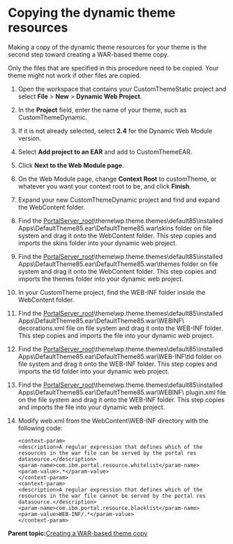 # Copying the dynamic theme resources 

Making a copy of the dynamic theme resources for your theme is the second step toward creating a WAR-based theme copy.

Only the files that are specified in this procedure need to be copied. Your theme might not work if other files are copied.

1.  Open the workspace that contains your CustomThemeStatic project and select **File** \> **New** \> **Dynamic Web Project**.

2.  In the **Project** field, enter the name of your theme, such as CustomThemeDynamic.

3.  If it is not already selected, select **2.4** for the Dynamic Web Module version.

4.  Select **Add project to an EAR** and add to CustomThemeEAR.

5.  Click **Next to the Web Module page**.

6.  On the Web Module page, change **Context Root** to customTheme, or whatever you want your context root to be, and click **Finish**.

7.  Expand your new CustomThemeDynamic project and find and expand the WebContent folder.

8.  Find the [PortalServer\_root](../reference/wpsdirstr.md#wp_root)\\theme\\wp.theme.themes\\default85\\installed Apps\\DefaultTheme85.ear\\DefaultTheme85.war\\skins folder on file system and drag it onto the WebContent folder. This step copies and imports the skins folder into your dynamic web project.

9.  Find the [PortalServer\_root](../reference/wpsdirstr.md#wp_root)\\theme\\wp.theme.themes\\default85\\installed Apps\\DefaultTheme85.ear\\DefaultTheme85.war\\themes folder on file system and drag it onto the WebContent folder. This step copies and imports the themes folder into your dynamic web project.

10. In your CustomTheme project, find the WEB-INF folder inside the WebContent folder.

11. Find the [PortalServer\_root](../reference/wpsdirstr.md#wp_root)\\theme\\wp.theme.themes\\default85\\installed Apps\\DefaultTheme85.ear\\DefaultTheme85.war\\WEBINF\\ decorations.xml file on file system and drag it onto the WEB-INF folder. This step copies and imports the file into your dynamic web project.

12. Find the [PortalServer\_root](../reference/wpsdirstr.md#wp_root)\\theme\\wp.theme.themes\\default85\\installed Apps\\DefaultTheme85.ear\\DefaultTheme85.war\\WEB-INF\\tld folder on file system and drag it onto the WEB-INF folder. This step copies and imports the tld folder into your dynamic web project.

13. Find the [PortalServer\_root](../reference/wpsdirstr.md#wp_root)\\theme\\wp.theme.themes\\default85\\installed Apps\\DefaultTheme85.ear\\DefaultTheme85.war\\WEBINF\\ plugin.xml file on the file system and drag it onto the WEB-INF folder. This step copies and imports the file into your dynamic web project.

14. Modify web.xml from the WebContent\\WEB-INF directory with the following code:

    ```
    <context-param>
    <description>A regular expression that defines which of the resources in the war file can be served by the portal res datasource.</description>
    <param-name>com.ibm.portal.resource.whitelist</param-name>
    <param-value>.*</param-value>
    </context-param>
    <context-param>
    <description>A regular expression that defines which of the resources in the war file cannot be served by the portal res datasource.</description>
    <param-name>com.ibm.portal.resource.blacklist</param-name>
    <param-value>WEB-INF/.*</param-value>
    </context-param>
    ```


**Parent topic:**[Creating a WAR-based theme copy ](../dev-theme/themeopt_themedev_manual_warbased.md)

